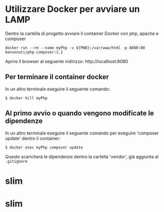 # Utilizzare Docker per avviare un LAMP

Dentro la cartella di progetto avviare il container Docker con php, apache e composer

`docker run --rm --name myPhp -v ${PWD}:/var/www/html -p 8080:80 benvenuti/php-composer:1.1`

Aprire il browser al seguente indirizzo: 
http://localhost:8080

## Per terminare il container docker

In un altro terminale eseguire il seguente comando:

`$ docker kill myPhp`

## Al primo avvio o quando vengono modificate le dipendenze

In un altro terminale eseguire il seguente comando per eseguire 'composer update' dentro il container:

`$ docker exec myPhp composer update`

Questo scaricherà le dipendenze dentro la cartella 'vendor', già aggiunta al `.gitignore`

# slim
# slim
